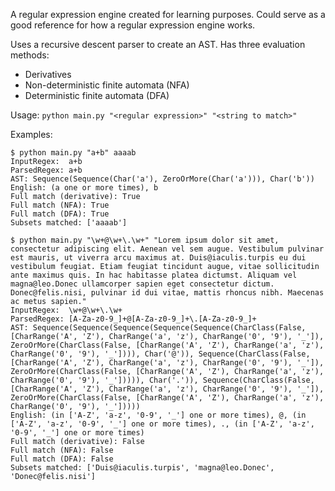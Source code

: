 A regular expression engine created for learning purposes. Could serve as a good reference for how a regular expression engine works.

Uses a recursive descent parser to create an AST. 
Has three evaluation methods:
* Derivatives
* Non-deterministic finite automata (NFA)
* Deterministic finite automata (DFA)

Usage:
`python main.py "<regular expression>" "<string to match>"`

Examples:
```
$ python main.py "a+b" aaaab
InputRegex:  a+b
ParsedRegex: a+b
AST: Sequence(Sequence(Char('a'), ZeroOrMore(Char('a'))), Char('b'))
English: (a one or more times), b
Full match (derivative): True
Full match (NFA): True
Full match (DFA): True
Subsets matched: ['aaaab']
```

```
$ python main.py "\w+@\w+\.\w+" "Lorem ipsum dolor sit amet, consectetur adipiscing elit. Aenean vel sem augue. Vestibulum pulvinar est mauris, ut viverra arcu maximus at. Duis@iaculis.turpis eu dui vestibulum feugiat. Etiam feugiat tincidunt augue, vitae sollicitudin ante maximus quis. In hac habitasse platea dictumst. Aliquam vel magna@leo.Donec ullamcorper sapien eget consectetur dictum. Donec@felis.nisi, pulvinar id dui vitae, mattis rhoncus nibh. Maecenas ac metus sapien."
InputRegex:  \w+@\w+\.\w+
ParsedRegex: [A-Za-z0-9_]+@[A-Za-z0-9_]+\.[A-Za-z0-9_]+
AST: Sequence(Sequence(Sequence(Sequence(Sequence(CharClass(False, [CharRange('A', 'Z'), CharRange('a', 'z'), CharRange('0', '9'), '_']), ZeroOrMore(CharClass(False, [CharRange('A', 'Z'), CharRange('a', 'z'), CharRange('0', '9'), '_']))), Char('@')), Sequence(CharClass(False, [CharRange('A', 'Z'), CharRange('a', 'z'), CharRange('0', '9'), '_']), ZeroOrMore(CharClass(False, [CharRange('A', 'Z'), CharRange('a', 'z'), CharRange('0', '9'), '_'])))), Char('.')), Sequence(CharClass(False, [CharRange('A', 'Z'), CharRange('a', 'z'), CharRange('0', '9'), '_']), ZeroOrMore(CharClass(False, [CharRange('A', 'Z'), CharRange('a', 'z'), CharRange('0', '9'), '_']))))
English: (in ['A-Z', 'a-z', '0-9', '_'] one or more times), @, (in ['A-Z', 'a-z', '0-9', '_'] one or more times), ., (in ['A-Z', 'a-z', '0-9', '_'] one or more times)
Full match (derivative): False
Full match (NFA): False
Full match (DFA): False
Subsets matched: ['Duis@iaculis.turpis', 'magna@leo.Donec', 'Donec@felis.nisi']
```